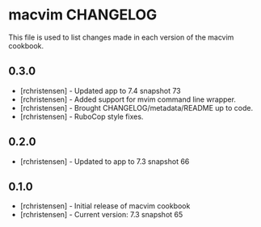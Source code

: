 macvim CHANGELOG
================

This file is used to list changes made in each version of the macvim cookbook.

0.3.0
-----
- [rchristensen] - Updated app to 7.4 snapshot 73
- [rchristensen] - Added support for mvim command line wrapper.
- [rchristensen] - Brought CHANGELOG/metadata/README up to code.
- [rchristensen] - RuboCop style fixes.

0.2.0
-----
- [rchristensen] - Updated to app to 7.3 snapshot 66

0.1.0
-----
- [rchristensen] - Initial release of macvim cookbook
- [rchristensen] - Current version: 7.3 snapshot 65
